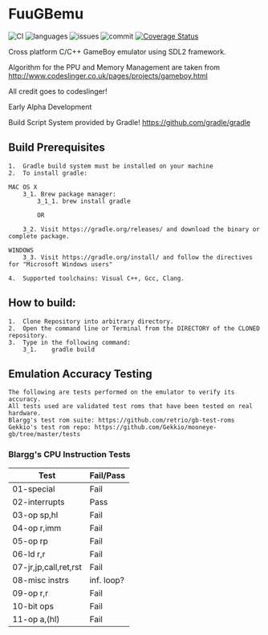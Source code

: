 # FuuGBemu
![CI](https://github.com/DerekBoucher/FuuGBemu/workflows/CI/badge.svg?branch=master)    ![languages](https://img.shields.io/github/languages/top/DerekBoucher/FuuGBemu) ![issues](https://img.shields.io/github/issues-raw/DerekBoucher/FuuGBemu)     ![commit](https://img.shields.io/github/commit-activity/y/DerekBoucher/FuuGBemu) [![Coverage Status](https://coveralls.io/repos/github/DerekBoucher/FuuGBemu/badge.svg?branch=master)](https://coveralls.io/github/DerekBoucher/FuuGBemu?branch=master)

Cross platform C/C++ GameBoy emulator using SDL2 framework.

Algorithm for the PPU and Memory Management are taken from http://www.codeslinger.co.uk/pages/projects/gameboy.html

All credit goes to codeslinger!

Early Alpha Development

Build Script System provided by Gradle! https://github.com/gradle/gradle

## Build Prerequisites
    1.  Gradle build system must be installed on your machine
    2.  To install gradle:

    MAC OS X
        3_1. Brew package manager:
            3_1_1. brew install gradle

            OR

        3_2. Visit https://gradle.org/releases/ and download the binary or complete package.
    
    WINDOWS
        3_3. Visit https://gradle.org/install/ and follow the directives for "Microsoft Windows users"
    
    4.  Supported toolchains: Visual C++, Gcc, Clang.


## How to build:

    1.  Clone Repository into arbitrary directory.
    2.  Open the command line or Terminal from the DIRECTORY of the CLONED repository.
    3.  Type in the following command:
        3_1.    gradle build

## Emulation Accuracy Testing

	The following are tests performed on the emulator to verify its accuracy.
	All tests used are validated test roms that have been tested on real hardware.
	Blargg's test rom suite: https://github.com/retrio/gb-test-roms
	Gekkio's test rom repo: https://github.com/Gekkio/mooneye-gb/tree/master/tests

### Blargg's CPU Instruction Tests
| Test 		| Fail/Pass |
|------			|-------|
|01-special		| Fail	|
|02-interrupts		| Pass	|
|03-op sp,hl		| Fail	|
|04-op r,imm		| Fail	|
|05-op rp		| Fail	|
|06-ld r,r		| Fail	|
|07-jr,jp,call,ret,rst	| Fail	|
|08-misc instrs		| inf. loop? |
|09-op r,r		| Fail	|
|10-bit ops		| Fail	|
|11-op a,(hl)		| Fail	|